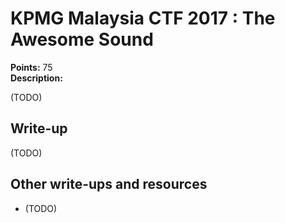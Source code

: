 # KPMG Malaysia CTF 2017 : The Awesome Sound

**Points:** 75   
**Description:**

(TODO)

## Write-up

(TODO)

## Other write-ups and resources

* (TODO)